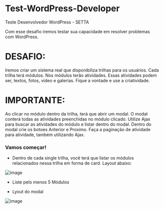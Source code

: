 # Test-WordPress-Developer
Teste Desenvolvedor WordPress - SETTA

Com esse desafio iremos testar sua capacidade em resolver problemas com WordPress.

# DESAFIO: 
Iremos criar um sistema real que disponibiliza trilhas para os usuários.
Cada trilha terá módulos. Nos módulos terão atividades.
Essas atividades podem ser, textos, fotos, video e galerias. Fique a vontade e use a criatividade.

# IMPORTANTE:
Ao clicar no módulo dentro da trilha, terá que abrir um modal. O modal conterá todas as atividades preenchidas no módulo clicado. Utilize Ajax para buscar as atividades do módulo e listar dentro do modal.
Dentro do modal crie os botoes Anterior e Proximo. Faça a paginação de atividade para atividade, também utilizando Ajax.

### Vamos começar!

- Dentro de cada single trilha, você terá que listar os módulos relacionados nessa trilha em forma de card. Layout abaixo:
  
![image](https://user-images.githubusercontent.com/6198834/67249685-e645e200-f43e-11e9-88a5-43cd9b7116a2.png)
  
- Liste pelo menos 5 Módulos

- Lyout do modal

![image](https://user-images.githubusercontent.com/6198834/67250576-4f7b2480-f442-11e9-9b9f-fc75fca0046e.png)
